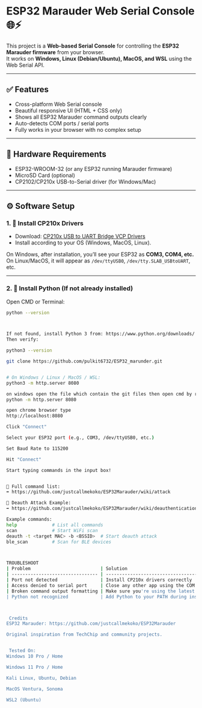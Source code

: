 # ESP32 Marauder Web Serial Console 🌐⚡

This project is a **Web-based Serial Console** for controlling the **ESP32 Marauder firmware** from your browser.  
It works on **Windows, Linux (Debian/Ubuntu), MacOS, and WSL** using the Web Serial API.

---

## ✅ Features
- Cross-platform Web Serial console
- Beautiful responsive UI (HTML + CSS only)
- Shows all ESP32 Marauder command outputs clearly
- Auto-detects COM ports / serial ports
- Fully works in your browser with no complex setup

---

## 🔌 Hardware Requirements
- ESP32-WROOM-32 (or any ESP32 running Marauder firmware)
- MicroSD Card (optional)
- CP2102/CP210x USB-to-Serial driver (for Windows/Mac)

---

## ⚙️ Software Setup

### 1. 🔑 Install CP210x Drivers

- Download: [CP210x USB to UART Bridge VCP Drivers](https://www.silabs.com/developers/usb-to-uart-bridge-vcp-drivers)
- Install according to your OS (Windows, MacOS, Linux).

On Windows, after installation, you’ll see your ESP32 as **COM3, COM4, etc.**
On Linux/MacOS, it will appear as `/dev/ttyUSB0`, `/dev/tty.SLAB_USBtoUART`, etc.

---

### 2. 🐍 Install Python (If not already installed)

Open CMD or Terminal:
```bash
python --version



If not found, install Python 3 from: https://www.python.org/downloads/
Then verify:

python3 --version

git clone https://github.com/pulkit6732/ESP32_marunder.git


# On Windows / Linux / MacOS / WSL:
python3 -m http.server 8080

on windows open the file which contain the git files then open cmd by right click and write  
python -m http.server 8080

open chrome browser type 
http://localhost:8080

Click "Connect"

Select your ESP32 port (e.g., COM3, /dev/ttyUSB0, etc.)

Set Baud Rate to 115200

Hit "Connect"

Start typing commands in the input box!


📖 Full command list:
➡️ https://github.com/justcallmekoko/ESP32Marauder/wiki/attack

📖 Deauth Attack Example:
➡️ https://github.com/justcallmekoko/ESP32Marauder/wiki/deauthentication-attack-workflow

Example commands:
help             # List all commands
scan             # Start WiFi scan
deauth -t <target MAC> -b <BSSID>  # Start deauth attack
ble_scan         # Scan for BLE devices



TROUBLESHOOT 
| Problem                          | Solution                                        |
| -------------------------------- | ----------------------------------------------- |
| Port not detected                | Install CP210x drivers correctly                |
| Access denied to serial port     | Close any other app using the COM port          |
| Broken command output formatting | Make sure you're using the latest UI files here |
| Python not recognized            | Add Python to your PATH during installation     |



 Credits
ESP32 Marauder: https://github.com/justcallmekoko/ESP32Marauder

Original inspiration from TechChip and community projects.


 Tested On:
Windows 10 Pro / Home

Windows 11 Pro / Home

Kali Linux, Ubuntu, Debian

MacOS Ventura, Sonoma

WSL2 (Ubuntu)


